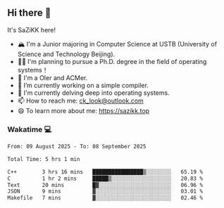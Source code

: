 ## Hi there 👋

It's SaZiKK here!

- 🏔️ I'm a Junior majoring in Computer Science  at USTB (University of Science and Technology Beijing).
- 🧑‍🎓 I'm planning to pursue a Ph.D. degree in the field of operating systems！
- 🚀 I'm a OIer and ACMer.
- 🔭 I’m currently working on a simple compiler.
- 🌱 I'm currently delving deep into operating systems.
- 📫 How to reach me: ck_look@outlook.com
- 😄 To learn more about me: https://sazikk.top

  
<!--
**SaZiKK/SaZiKK** is a ✨ _special_ ✨ repository because its `README.md` (this file) appears on your GitHub profile.

Here are some ideas to get you started:

- 🔭 I’m currently working on ...
- 🌱 I’m currently learning ...
- 👯 I’m looking to collaborate on ...
- 🤔 I’m looking for help with ...
- 💬 Ask me about ...
- 📫 How to reach me: ...
- 😄 Pronouns: ...
- ⚡ Fun fact: ...
-->

### Wakatime 💻

<!--START_SECTION:waka-->

```txt
From: 09 August 2025 - To: 08 September 2025

Total Time: 5 hrs 1 min

C++        3 hrs 16 mins   ████████████████▒░░░░░░░░   65.19 %
C          1 hr 2 mins     █████▒░░░░░░░░░░░░░░░░░░░   20.83 %
Text       20 mins         █▓░░░░░░░░░░░░░░░░░░░░░░░   06.96 %
JSON       9 mins          ▓░░░░░░░░░░░░░░░░░░░░░░░░   03.01 %
Makefile   7 mins          ▓░░░░░░░░░░░░░░░░░░░░░░░░   02.46 %
```

<!--END_SECTION:waka-->
